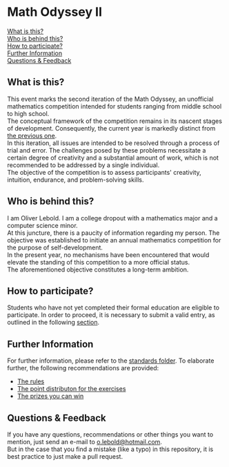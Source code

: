 # Math Odyssey II

[What is this?](#what-is-this)\
[Who is behind this?](#who-is-behind-this)\
[How to participate?](#how-to-participate)\
[Further Information](#further-information)\
[Questions & Feedback](#questions--feedback)

## What is this?

This event marks the second iteration of the Math Odyssey, an unofficial mathematics competition intended for students ranging from middle school to high school.\
The conceptual framework of the competition remains in its nascent stages of development. Consequently, the current year is markedly distinct from [the previous one](https://www.overleaf.com/read/jdttxtdrgpdk#da9747).\
In this iteration, all issues are intended to be resolved through a process of trial and error. The challenges posed by these problems necessitate a certain degree of creativity and a substantial amount of work, which is not recommended to be addressed by a single individual.\
The objective of the competition is to assess participants' creativity, intuition, endurance, and problem-solving skills.

## Who is behind this?

I am Oliver Lebold. I am a college dropout with a mathematics major and a computer science minor.\
At this juncture, there is a paucity of information regarding my person. The objective was established to initiate an annual mathematics competition for the purpose of self-development.\
In the present year, no mechanisms have been encountered that would elevate the standing of this competition to a more official status.\
The aforementioned objective constitutes a long-term ambition.

## How to participate?

Students who have not yet completed their formal education are eligible to participate. In order to proceed, it is necessary to submit a valid entry, as outlined in the following [section](https://github.com/Pseudoexpertise/Math-Odyssee-II/blob/main/standards/rules.md#correct-submission).

## Further Information

For further information, please refer to the [standards folder](./standards/). To elaborate further, the following recommendations are provided:

- [The rules](./standards/rules.md)
- [The point distributon for the exercises](./standards/evaluation.md)
- [The prizes you can win](./standards/prizes.md)


## Questions & Feedback

If you have any questions, recommendations or other things you want to mention, just send an e-mail to o.lebold@hotmail.com.\
But in the case that you find a mistake (like a typo) in this repository, it is best practice to just make a pull request.
